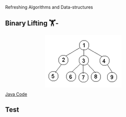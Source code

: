 Refreshing Algorithms and Data-structures 

## Binary Lifting :weight_lifting:-

<p align="center">
    <img align="center" src="https://github.com/tajain07/algo_refresher/blob/master/src/main/java/tree/binary_lifting_tree.png">
</p>

<a href="https://github.com/tajain07/algo_refresher/blob/master/src/main/java/tree/BinarySearchTree.java">
  Java Code
</a>

## Test

